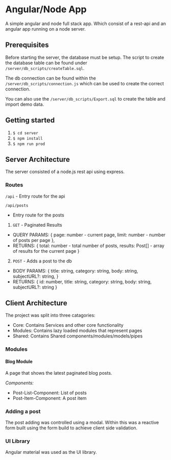 # Angular/Node App
A simple angular and node full stack app. Which consist of a rest-api and an angular app running on a node server.

## Prerequisites
Before starting the server, the database must be setup. The script to create the database table can be found under
`/server/db_scripts/createTable.sql`.

The db connection can be found within the `/server/db_scripts/connection.js` which can be used to create the correct connection.

You can also use the `/server/db_scripts/Export.sql` to create the table and import demo data.

## Getting started
1. `$ cd server`
2. `$ npm install`
3. `$ npm run prod`

## Server Architecture

The server consisted of a node.js rest api using express.
### Routes

`/api` - Entry route for the api

`/api/posts`
- Entry route for the posts

1. `GET` - Paginated Results
- QUERY PARAMS: { 
  page: number - current page,
  limit: number - number of posts per page
},
- RETURNS: {
  total: number - total number of posts,
  results: Post[] - array of results for the current page
}

2. `POST` - Adds a post to the db
- BODY PARAMS: {
  title: string,
  category: string,
  body: string,
  subjectURL?: string,
}
- RETURNS: {
  id: number,
  title: string,
  category: string,
  body: string,
  subjectURL?: string
}

## Client Architecture

The project was split into three catagories:
- Core: Contains Services and other core functionality
- Modules: Contains lazy loaded modules that represent pages
- Shared: Contains Shared components/modules/models/pipes

### Modules

#### Blog Module
A page that shows the latest paginated blog posts.

*Components:*
- Post-List-Component: List of posts
- Post-Item-Component: A post item

### Adding a post
The post adding was controlled using a modal. Within this was a reactive form built using the form build to achieve client side validation.

### UI Library
Angular material was used as the UI library.
